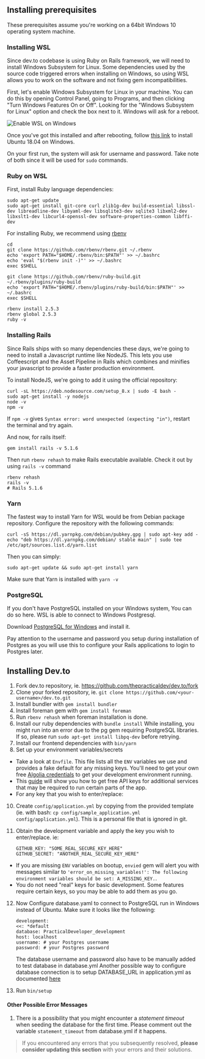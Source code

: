 ## Installing prerequisites

These prerequisites assume you're working on a 64bit Windows 10 operating system machine.

### Installing WSL

Since dev.to codebase is using Ruby on Rails framework, we will need to install Windows Subsystem for Linux. Some dependencies used by the source code triggered errors when installing on Windows, so using WSL allows you to work on the software and not fixing gem incompatibilities.

First, let's enable Windows Subsystem for Linux in your machine. You can do this by opening Control Panel, going to Programs, and then clicking "Turn Windows Features On or Off". Looking for the "Windows Subsystem for Linux" option and check the box next to it. Windows will ask for a reboot.

![Enable WSL on Windows](/wsl-feature.png 'Enable WSL on Windows')

Once you've got this installed and after rebooting, follow [this link](https://www.microsoft.com/store/productId/9N9TNGVNDL3Q) to install Ubuntu 18.04 on Windows.

On your first run, the system will ask for username and password. Take note of both since it will be used for `sudo` commands.

### Ruby on WSL

First, install Ruby language dependencies:

```
sudo apt-get update
sudo apt-get install git-core curl zlib1g-dev build-essential libssl-dev libreadline-dev libyaml-dev libsqlite3-dev sqlite3 libxml2-dev libxslt1-dev libcurl4-openssl-dev software-properties-common libffi-dev
```

For installing Ruby, we recommend using [rbenv](https://github.com/rbenv/rbenv)

```
cd
git clone https://github.com/rbenv/rbenv.git ~/.rbenv
echo 'export PATH="$HOME/.rbenv/bin:$PATH"' >> ~/.bashrc
echo 'eval "$(rbenv init -)"' >> ~/.bashrc
exec $SHELL

git clone https://github.com/rbenv/ruby-build.git ~/.rbenv/plugins/ruby-build
echo 'export PATH="$HOME/.rbenv/plugins/ruby-build/bin:$PATH"' >> ~/.bashrc
exec $SHELL

rbenv install 2.5.3
rbenv global 2.5.3
ruby -v
```

### Installing Rails

Since Rails ships with so many dependencies these days, we're going to need to install a Javascript runtime like NodeJS. This lets you use Coffeescript and the Asset Pipeline in Rails which combines and minifies your javascript to provide a faster production environment.

To install NodeJS, we're going to add it using the official repository:

```
curl -sL https://deb.nodesource.com/setup_8.x | sudo -E bash -
sudo apt-get install -y nodejs
node -v
npm -v
```

If `npm -v` gives `Syntax error: word unexpected (expecting "in")`, restart the terminal and try again.

And now, for rails itself:

```
gem install rails -v 5.1.6
```

Then run `rbenv rehash` to make Rails executable available. Check it out by using `rails -v` command

```
rbenv rehash
rails -v
# Rails 5.1.6
```

### Yarn

The fastest way to install Yarn for WSL would be from Debian package repository. Configure the repository with the following commands:

```
curl -sS https://dl.yarnpkg.com/debian/pubkey.gpg | sudo apt-key add -
echo "deb https://dl.yarnpkg.com/debian/ stable main" | sudo tee /etc/apt/sources.list.d/yarn.list
```

Then you can simply:

```
sudo apt-get update && sudo apt-get install yarn
```

Make sure that Yarn is installed with `yarn -v`

### PostgreSQL

If you don't have PostgreSQL installed on your Windows system, You can do so here. WSL is able to connect to Windows Postgresql.

Download [PostgreSQL for Windows](https://www.openscg.com/bigsql/postgresql/installers.jsp/) and install it.

Pay attention to the username and password you setup during installation of Postgres as you will use this to configure your Rails applications to login to Postgres later.

## Installing Dev.to

1.  Fork dev.to repository, ie. https://github.com/thepracticaldev/dev.to/fork
2.  Clone your forked repository, ie. `git clone https://github.com/<your-username>/dev.to.git`
3.  Install bundler with `gem install bundler`
4.  Install foreman gem with `gem install foreman`
5.  Run `rbenv rehash` when foreman installation is done.
6.  Install our ruby dependencies with `bundle install`
    While installing, you might run into an error due to the pg gem requiring PostgreSQL libraries. If so, please run `sudo apt-get install libpq-dev` before retrying.
7.  Install our frontend dependencies with `bin/yarn`
8.  Set up your environment variables/secrets

- Take a look at `Envfile`. This file lists all the `ENV` variables we use and provides a fake default for any missing keys. You'll need to get your own free [Algolia credentials](http://docs.dev.to/get-api-keys-dev-env/#algolia) to get your development environment running.
- This [guide](http://docs.dev.to/get-api-keys-dev-env/) will show you how to get free API keys for additional services that may be required to run certain parts of the app.
- For any key that you wish to enter/replace:

10. Create `config/application.yml` by copying from the provided template (ie. with bash: `cp config/sample_application.yml config/application.yml`). This is a personal file that is ignored in git.
11. Obtain the development variable and apply the key you wish to enter/replace. ie:


    ```
    GITHUB_KEY: "SOME_REAL_SECURE_KEY_HERE"
    GITHUB_SECRET: "ANOTHER_REAL_SECURE_KEY_HERE"
    ```

- If you are missing `ENV` variables on bootup, `envied` gem will alert you with messages similar to `'error_on_missing_variables!': The following environment variables should be set: A_MISSING_KEY.`.
- You do not need "real" keys for basic development. Some features require certain keys, so you may be able to add them as you go.

12. Now Configure database.yaml to connect to PostgreSQL run in Windows instead of Ubuntu. Make sure it looks like the following:

    ```
    development:
    <<: *default
    database: PracticalDeveloper_development
    host: localhost
    username: # your Postgres username
    password: # your Postgres password
    ```

    The database username and password also have to be manually added to test database in database.yml
    Another possible way to configure database connection is to setup DATABASE_URL in application.yml as documented [here](https://docs.dev.to/additional-postgres-setup/#configuration)

13. Run `bin/setup`

#### Other Possible Error Messages

1. There is a possibility that you might encounter a _statement timeout_ when seeding the database for the first time. Please comment out the variable `statement_timeout` from database.yml if it happens.

> If you encountered any errors that you subsequently resolved, **please consider updating this section** with your errors and their solutions.
